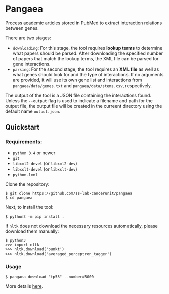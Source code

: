 # Pangaea

Process academic articles stored in PubMed to extract interaction relations between genes.

There are two stages:
- `downloading`: For this stage, the tool requires **lookup terms** to determine what papers should be parsed. After downloading the specified number of papers that match the lookup terms, the XML file can be parsed for gene interactions.
- `parsing`: For the second stage, the tool requires an **XML file** as well as what genes should look for and the type of interactions. If no arguments are provided, it will use its own gene list and interactions from `pangaea/data/genes.txt` and `pangaea/data/stems.csv`, respectively.

The output of the tool is a JSON file containing the interactions found. Unless the `--output` flag is used to indicate a filename and path for the output file, the output file will be created in the curreent directory using the default name `output.json`.


## Quickstart

### Requirements:

- `python 3.4` or newer
- `git`
- `libxml2-devel` (or `libxml2-dev`)
- `libxslt-devel` (or `libxslt-dev`)
- `python-lxml`

Clone the repository:

    $ git clone https://github.com/ss-lab-cancerunit/pangaea
    $ cd pangaea

Next, to install the tool:

    $ python3 -m pip install .

If `nltk` does not download the necessary resources automatically, please download them manually:

```
$ python3
>>> import nltk
>>> nltk.download('punkt')
>>> nltk.download('averaged_perceptron_tagger')
```

### Usage

    $ pangaea download "tp53" --number=5000 

More details [here](usage.md).

